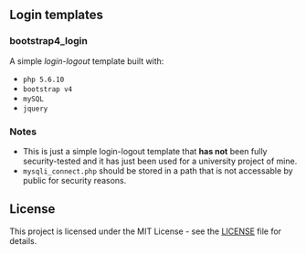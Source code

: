## Login templates

### bootstrap4_login

A simple _login-logout_ template built with:

*   `php 5.6.10`
*   `bootstrap v4`
*   `mySQL`
*   `jquery`

### Notes

*   This is just a simple login-logout template that **has not** been fully security-tested and it has just been used for a university project of mine.
*   `mysqli_connect.php` should be stored in a path that is not accessable by public for security reasons.

## License

This project is licensed under the MIT License - see the [LICENSE](LICENSE) file for details.